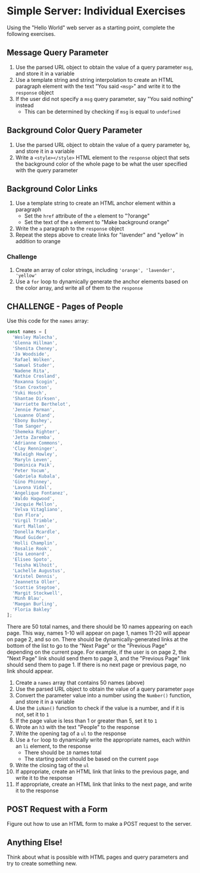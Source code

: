 # Simple Server: Individual Exercises
Using the "Hello World" web server as a starting point, complete the following exercises.

## Message Query Parameter
1. Use the parsed URL object to obtain the value of a query parameter `msg`, and store it in a variable
1. Use a template string and string interpolation to create an HTML paragraph element with the text "You said `<msg>`" and write it to the `response` object
1. If the user did not specify a `msg` query parameter, say "You said nothing" instead
    - This can be determined by checking if `msg` is equal to `undefined`

## Background Color Query Parameter
1. Use the parsed URL object to obtain the value of a query parameter `bg`, and store it in a variable
1. Write a `<style></style>` HTML element to the `response` object that sets the background color of the whole page to be what the user specified with the query parameter

## Background Color Links
1. Use a template string to create an HTML anchor element within a paragraph
    - Set the `href` attribute of the `a` element to "?orange"
    - Set the text of the `a` element to "Make background orange"
1. Write the `a` paragraph to the `response` object
1. Repeat the steps above to create links for "lavender" and "yellow" in addition to orange

### Challenge
1. Create an array of color strings, including `'orange', 'lavender', 'yellow'`
1. Use a `for` loop to dynamically generate the anchor elements based on the color array, and write all of them to the `response`

## CHALLENGE - Pages of People
Use this code for the `names` array:
```js
const names = [
  'Wesley Malecha',
  'Glenna Hillman',
  'Shenita Cheney',
  'Ja Woodside',
  'Rafael Wolken',
  'Samuel Studer',
  'Nadene Rita',
  'Kathie Crosland',
  'Roxanna Scogin',
  'Stan Croxton',
  'Yuki Hosch',
  'Shantae Dirksen',
  'Harriette Berthelot',
  'Jennie Parman',
  'Louanne Oland',
  'Ebony Bushey',
  'Tom Sanger',
  'Shemeka Righter',
  'Jetta Zaremba',
  'Adrianne Commons',
  'Clay Renninger',
  'Raleigh Howley',
  'Maryln Leven',
  'Dominica Paik',
  'Peter Yocum',
  'Gabriela Kubala',
  'Gino Phinney',
  'Lavona Vidal',
  'Angelique Fontanez',
  'Waldo Hagwood',
  'Jacquie Mellon',
  'Velva Vitagliano',
  'Eun Flora',
  'Virgil Trimble',
  'Kurt Mallon',
  'Donella Mcardle',
  'Maud Guider',
  'Holli Champlin',
  'Rosalie Rook',
  'Ina Leonard',
  'Eliseo Spoto',
  'Teisha Wilhoit',
  'Lachelle Augustus',
  'Kristel Dennis',
  'Jeannetta Oller',
  'Scottie Steptoe',
  'Margit Stockwell',
  'Minh Blau',
  'Maegan Burling',
  'Floria Bakley'
];
```

There are 50 total names, and there should be 10 names appearing on each page. This way, names 1-10 will appear on page 1, names 11-20 will appear on page 2, and so on. There should be dynamically-generated links at the bottom of the list to go to the "Next Page" or the "Previous Page" depending on the current page. For example, if the user is on page 2, the "Next Page" link should send them to page 3, and the "Previous Page" link should send them to page 1. If there is no next page or previous page, no link should appear.

1. Create a `names` array that contains 50 names (above)
1. Use the parsed URL object to obtain the value of a query parameter `page`
1. Convert the parameter value into a number using the `Number()` function, and store it in a variable
1. Use the `isNan()` function to check if the value is a number, and if it is not, set it to `1`
1. If the page value is less than 1 or greater than 5, set it to `1`
1. Wrote an `h3` with the text "People" to the response
1. Write the opening tag of a `ul` to the response
1. Use a `for` loop to dynamically write the appropriate names, each within an `li` element, to the response
    - There should be `10` names total
    - The starting point should be based on the current `page`
1. Write the closing tag of the `ul`
1. If appropriate, create an HTML link that links to the previous page, and write it to the response
1. If appropriate, create an HTML link that links to the next page, and write it to the response

## POST Request with a Form
Figure out how to use an HTML form to make a POST request to the server. 

## Anything Else!
Think about what is possible with HTML pages and query parameters and try to create something new. 